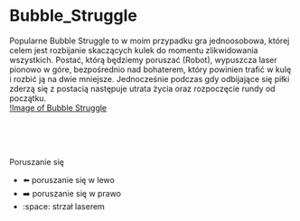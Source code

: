 # Bubble_Struggle

Popularne Bubble Struggle to w moim przypadku gra jednoosobowa, której celem jest rozbijanie skaczących kulek do momentu zlikwidowania wszystkich.  Postać, którą będziemy poruszać (Robot), wypuszcza laser pionowo w góre, bezpośrednio nad bohaterem, który powinien trafić w kulę i rozbić ją na dwie mniejsze. Jednocześnie podczas gdy odbijające się piłki zderzą się z postacią następuje utrata życia oraz rozpoczęcie rundy od początku.<br/>
[!Image of Bubble Struggle](https://https://github.com/barxtex1/Bubble_Struggle/blob/master/images/Bubble_Struggle.png)

<br/><br/>

<br/> Poruszanie się <br/>
* :arrow_left: poruszanie się w lewo
* :arrow_right: poruszanie się w prawo
* :space: strzał laserem


